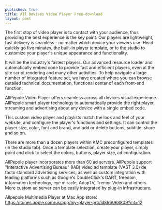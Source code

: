 ```yaml
---
published: true
title: All Devices Video Player Free-download
layout: post
---
```

The first stop of video player is to contact with your audience, thus providing the best experience is the key point. Our players are lightweight, fast delivery is seamless - no matter which device your viewers use. Head quickly go five minutes, the built-in player template, or to the studio to customize your player's unique appearance and functionality.

It will be the industry's fastest players. Our advanced resource loader and automatically embed code to provide fast and efficient players, even at the site script rendering and many other activities. To help navigate a large number of integrated feature set, we have created where you can browse detailed technical documentation, functional center of each front-end function.

AllPepole Video Player offers seamless across all devices visual experience. AllPepole smart player technology to automatically provide the right player, streaming and advertising about any device with a single embed code.

This custom video player and playlists match the look and feel of your website, and configure the player's functions and settings. It can control the player size, color, font and brand, and add or delete buttons, subtitle, share and so on.

There are more than a dozen players within KMC preconfigured templates (in the studio tab). Once a template selection, create your player, simply point and click to select the colors, buttons, player size, ad configuration.

AllPepole player incorporates more than 60 ad servers. AllPepole support "Interactive Advertising Bureau" (IAB) video ad template (VAST 3.0) de facto standard advertising services, as well as custom integration with leading platforms such as Google's DoubleClick's DART, freedom, information technology, eye miracle, AdapTV, Tremor Video and others. More custom ad server can be easily integrated by plug-in infrastructure.

Allpepole Multimedia Player at Mac App store:
https://itunes.apple.com/us/app/my-player-pro/id896068809?mt=12
